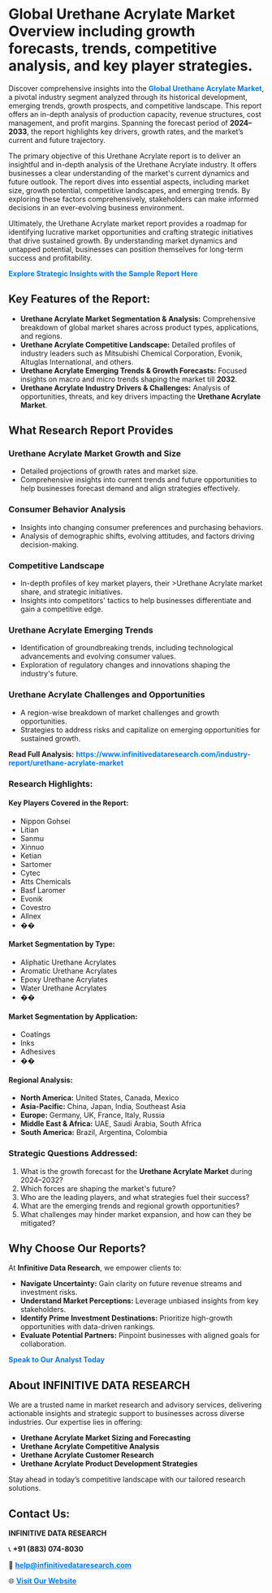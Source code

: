 <h1>Global Urethane Acrylate Market Overview including growth forecasts, trends, competitive analysis, and key player strategies.</h1>
<p>
Discover comprehensive insights into the 
<a href="https://www.infinitivedataresearch.com/industry-report/urethane-acrylate-market" rel="dofollow" style="color: #007BFF; text-decoration: none;"><strong>Global Urethane Acrylate Market</strong></a>, a pivotal industry segment analyzed through its historical development, emerging trends, growth prospects, and competitive landscape. This report offers an in-depth analysis of production capacity, revenue structures, cost management, and profit margins. Spanning the forecast period of <strong>2024–2033</strong>, the report highlights key drivers, growth rates, and the market’s current and future trajectory.
</p>
<p>
The primary objective of this Urethane Acrylate report is to deliver an insightful and in-depth analysis of the Urethane Acrylate industry. It offers businesses a clear understanding of the market's current dynamics and future outlook. The report dives into essential aspects, including market size, growth potential, competitive landscapes, and emerging trends. By exploring these factors comprehensively, stakeholders can make informed decisions in an ever-evolving business environment.
</p>
<p>
Ultimately, the Urethane Acrylate market report provides a roadmap for identifying lucrative market opportunities and crafting strategic initiatives that drive sustained growth. By understanding market dynamics and untapped potential, businesses can position themselves for long-term success and profitability.
</p>
<p>
<a href="https://www.infinitivedataresearch.com/request-sample/reportId=109822" style="color: #007BFF; text-decoration: none;"><strong>Explore Strategic Insights with the Sample Report Here</strong></a>
</p>

<h2>Key Features of the Report:</h2>
<ul>
<li><strong>Urethane Acrylate Market Segmentation & Analysis:</strong> Comprehensive breakdown of global market shares across product types, applications, and regions.</li>
<li><strong>Urethane Acrylate Competitive Landscape:</strong> Detailed profiles of industry leaders such as Mitsubishi Chemical Corporation, Evonik, Altuglas International, and others.</li>
<li><strong>Urethane Acrylate Emerging Trends & Growth Forecasts:</strong> Focused insights on macro and micro trends shaping the market till <strong>2032</strong>.</li>
<li><strong>Urethane Acrylate Industry Drivers & Challenges:</strong> Analysis of opportunities, threats, and key drivers impacting the <strong>Urethane Acrylate Market</strong>.</li>
</ul>

<h2>What Research Report Provides</h2>
<h3>Urethane Acrylate Market Growth and Size</h3>
<ul>
<li>Detailed projections of growth rates and market size.</li>
<li>Comprehensive insights into current trends and future opportunities to help businesses forecast demand and align strategies effectively.</li>
</ul>

<h3>Consumer Behavior Analysis</h3>
<ul>
<li>Insights into changing consumer preferences and purchasing behaviors.</li>
<li>Analysis of demographic shifts, evolving attitudes, and factors driving decision-making.</li>
</ul>

<h3>Competitive Landscape</h3>
<ul>
<li>In-depth profiles of key market players, their >Urethane Acrylate market share, and strategic initiatives.</li>
<li>Insights into competitors' tactics to help businesses differentiate and gain a competitive edge.</li>
</ul>

<h3>Urethane Acrylate Emerging Trends</h3>
<ul>
<li>Identification of groundbreaking trends, including technological advancements and evolving consumer values.</li>
<li>Exploration of regulatory changes and innovations shaping the industry's future.</li>
</ul>

<h3>Urethane Acrylate Challenges and Opportunities</h3>
<ul>
<li>A region-wise breakdown of market challenges and growth opportunities.</li>
<li>Strategies to address risks and capitalize on emerging opportunities for sustained growth.</li>
</ul>
<p><strong>Read Full Analysis:</strong> <a href="https://www.infinitivedataresearch.com/industry-report/urethane-acrylate-market" rel="dofollow" style="color: #007BFF; text-decoration: none;"><strong>https://www.infinitivedataresearch.com/industry-report/urethane-acrylate-market</strong></a></p>
<h3>Research Highlights:</h3>
<h4>Key Players Covered in the Report:</h4>
<ul><li>Nippon Gohsei</li><li>Litian</li><li>Sanmu</li><li>Xinnuo</li><li>Ketian</li><li>Sartomer</li><li>Cytec</li><li>Atts Chemicals</li><li>Basf Laromer</li><li>Evonik</li><li>Covestro</li><li>Allnex</li><li>��</li></ul>
<h4>Market Segmentation by Type:</h4>
<ul><li>Aliphatic Urethane Acrylates</li><li>Aromatic Urethane Acrylates</li><li>Epoxy Urethane Acrylates</li><li>Water Urethane Acrylates</li><li>��</li></ul>
<h4>Market Segmentation by Application:</h4>
<ul><li>Coatings</li><li>Inks</li><li>Adhesives</li><li>��</li></ul>

<h4>Regional Analysis:</h4>
<ul>
<li><strong>North America:</strong> United States, Canada, Mexico</li>
<li><strong>Asia-Pacific:</strong> China, Japan, India, Southeast Asia</li>
<li><strong>Europe:</strong> Germany, UK, France, Italy, Russia</li>
<li><strong>Middle East & Africa:</strong> UAE, Saudi Arabia, South Africa</li>
<li><strong>South America:</strong> Brazil, Argentina, Colombia</li>
</ul>

<h3>Strategic Questions Addressed:</h3>
<ol>
<li>What is the growth forecast for the <strong>Urethane Acrylate Market</strong> during 2024–2032?</li>
<li>Which forces are shaping the market's future?</li>
<li>Who are the leading players, and what strategies fuel their success?</li>
<li>What are the emerging trends and regional growth opportunities?</li>
<li>What challenges may hinder market expansion, and how can they be mitigated?</li>
</ol>

<h2>Why Choose Our Reports?</h2>
<p>At <strong>Infinitive Data Research</strong>, we empower clients to:</p>
<ul>
<li><strong>Navigate Uncertainty:</strong> Gain clarity on future revenue streams and investment risks.</li>
<li><strong>Understand Market Perceptions:</strong> Leverage unbiased insights from key stakeholders.</li>
<li><strong>Identify Prime Investment Destinations:</strong> Prioritize high-growth opportunities with data-driven rankings.</li>
<li><strong>Evaluate Potential Partners:</strong> Pinpoint businesses with aligned goals for collaboration.</li>
</ul>
<p><a href="https://www.infinitivedataresearch.com/industry-report/urethane-acrylate-market" rel="dofollow" style="color: #007BFF; text-decoration: none;"><strong>Speak to Our Analyst Today</strong></a></p>

<h2>About INFINITIVE DATA RESEARCH</h2>
<p>We are a trusted name in market research and advisory services, delivering actionable insights and strategic support to businesses across diverse industries. Our expertise lies in offering:</p>
<ul>
<li><strong>Urethane Acrylate Market Sizing and Forecasting</strong></li>
<li><strong>Urethane Acrylate Competitive Analysis</strong></li>
<li><strong>Urethane Acrylate Customer Research</strong></li>
<li><strong>Urethane Acrylate Product Development Strategies</strong></li>
</ul>
<p>Stay ahead in today’s competitive landscape with our tailored research solutions.</p>

<h2>Contact Us:</h2>
<p><strong>INFINITIVE DATA RESEARCH</strong></p>
<p>📞 <strong>+91 (883) 074-8030</strong></p>
<p>📧 <strong><a href="mailto:help@infinitivedataresearch.com" style="color: #007BFF;">help@infinitivedataresearch.com</a></strong></p>
<p>🌐 <strong><a href="https://www.infinitivedataresearch.com" rel="dofollow" style="color: #007BFF;">Visit Our Website</a></strong></p>